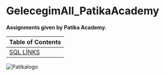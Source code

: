 # GelecegimAll_PatikaAcademy

**Assignments given by Patika Academy.**


| Table of Contents     |
| ----------- |
| [SQL LİNKS](https://github.com/orbaykahraman/GelecegimAll_PatikaAcademy/tree/main/SQL%20TEMELLER%C4%B0%20%C3%96DEVLER%C4%B0)     |





![Patikalogo](https://global-uploads.webflow.com/6097e0eca1e875de53031ff6/6241a5ec363584013b7b1857_Patika%20logo%20(2).png)





